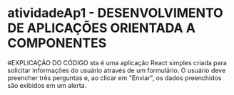 # atividadeAp1 - DESENVOLVIMENTO DE APLICAÇÕES ORIENTADA A COMPONENTES

#EXPLICAÇÃO DO CÓDIGO
sta é uma aplicação React simples criada para solicitar informações do usuário através de um formulário. O usuário deve preencher três perguntas e, ao clicar em "Enviar", os dados preenchidos são exibidos em um alerta.
